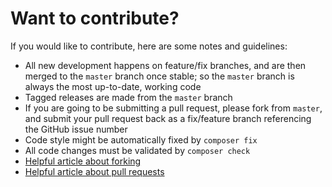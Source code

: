 # Want to contribute?

If you would like to contribute, here are some notes and guidelines:

- All new development happens on feature/fix branches, and are then merged to the `master` branch once stable; so the
  `master` branch is always the most up-to-date, working code
- Tagged releases are made from the `master` branch
- If you are going to be submitting a pull request, please fork from `master`, and submit your pull request back as a
  fix/feature branch referencing the GitHub issue number
- Code style might be automatically fixed by `composer fix`
- All code changes must be validated by `composer check`
- [Helpful article about forking](https://help.github.com/articles/fork-a-repo/ "Forking a GitHub repository")
- [Helpful article about pull requests](https://help.github.com/articles/using-pull-requests/ "Pull Requests")
